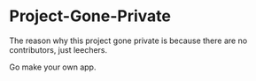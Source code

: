 # Project-Gone-Private

The reason why this project gone private is because there are no contributors, just leechers.

Go make your own app.
